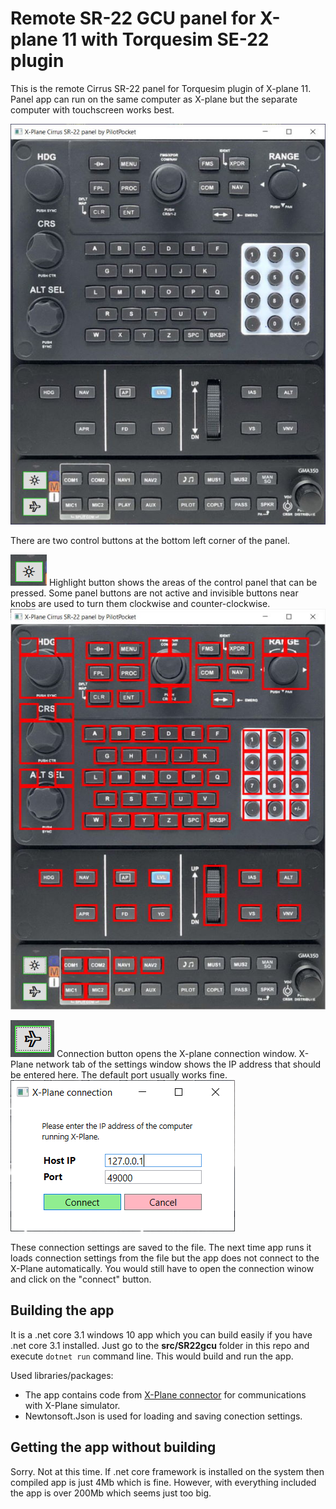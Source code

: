 # Remote SR-22 GCU panel for X-plane 11 with Torquesim SE-22 plugin

This is the remote Cirrus SR-22 panel for Torquesim plugin of X-plane 11. 
Panel app can run on the same computer as X-plane but the separate computer with touchscreen works best.

![Screenshot](images/screenshot.jpg)

There are two control buttons at the bottom left corner of the panel.

![Highlight button](images/highlight-button.png) Highlight button shows the areas of the control panel that can be pressed. 
Some panel buttons are not active and invisible buttons near knobs are used to turn them clockwise and counter-clockwise.
![Highlighted panel buttons](images/screenshot-highlighted.jpg)

![Connection button](images/connection-button.png) Connection button opens the X-plane connection window. 
X-Plane network tab of the settings window shows the IP address that should be entered here. The default port usually works fine.
![Connection window](images/connection-window.png)

These connection settings are saved to the file. The next time app runs it loads connection settings from the file but the app 
does not connect to the X-Plane automatically. You would still have to open the connection winow and click on the "connect" button.


## Building the app

It is a .net core 3.1 windows 10 app which you can build easily if you have .net core 3.1 installed. Just go to the **src/SR22gcu** folder
in this repo and execute `dotnet run` command line. This would build and run the app. 

Used libraries/packages:
* The app contains code from [X-Plane connector](https://github.com/MaxFerretti/XPlaneConnector) for communications with X-Plane simulator.
* Newtonsoft.Json is used for loading and saving conection settings.


## Getting the app without building

Sorry. Not at this time. If .net core framework is installed on the system then compiled app is just 4Mb which is fine. 
However, with everything included the app is over 200Mb which seems just too big. 

